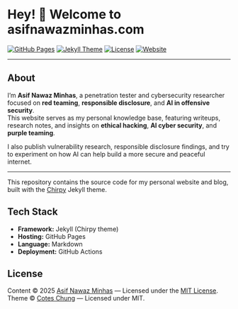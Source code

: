 # Hey! 👋 Welcome to asifnawazminhas.com

[![GitHub Pages](https://img.shields.io/badge/Hosted%20on-GitHub%20Pages-222222?style=flat-square&logo=github)](https://pages.github.com/)
[![Jekyll Theme](https://img.shields.io/badge/Theme-Chirpy-0A0A0A?style=flat-square&logo=ruby)](https://github.com/cotes2020/jekyll-theme-chirpy)
[![License](https://img.shields.io/badge/License-MIT-blue?style=flat-square)](LICENSE)
[![Website](https://img.shields.io/badge/Visit-Site-brightgreen?style=flat-square&logo=firefox)](https://asifnawazminhas.com)

---


## About

I’m **Asif Nawaz Minhas**, a penetration tester and cybersecurity researcher focused on **red teaming**, **responsible disclosure**, and **AI in offensive security**.  
This website serves as my personal knowledge base, featuring writeups, research notes, and insights on **ethical hacking**, **AI cyber security**, and **purple teaming**.

I also publish vulnerability research, responsible disclosure findings, and try to experiment on how AI can help build a more secure and peaceful internet.

---

This repository contains the source code for my personal website and blog, built with the [Chirpy](https://github.com/cotes2020/jekyll-theme-chirpy) Jekyll theme.

## Tech Stack

- **Framework:** Jekyll (Chirpy theme)
- **Hosting:** GitHub Pages
- **Language:** Markdown 
- **Deployment:** GitHub Actions 

## License

Content © 2025 [Asif Nawaz Minhas](https://asifnawazminhas.com) — Licensed under the [MIT License](LICENSE).  
Theme © [Cotes Chung](https://github.com/cotes2020) — Licensed under MIT.
